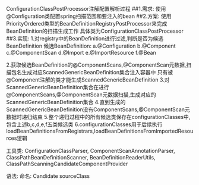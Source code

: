 ConfigurationClassPostProcessor注解配置解析过程
##1.需求:
使用@Configuration类配置spring扫描范围和要注入的bean
##2.方案:
使用PriorityOrdered类型的BeanDefinitionRegistryPostProcessor来完成BeanDefinition的扫描生成工作
具体类为ConfigurationClassPostProcessor
##3.实现:
1.对registry中的BeanDefinition进行过滤,判断是否为候选BeanDefinition
候选BeanDefinition:
a.@Configuration
b.@Component
c.@ComponentScan
d.@Import
e.@ImportResource
f.@Bean

2.获取候选BeanDefinition的@ComponentScans,@ComponentScan元数据,扫描包名生成对应ScannedGenericBeanDefinition集合注入容器中
只有被@Component注解的类才能生成ScannedGenericBeanDefinition
3.对ScannedGenericBeanDefinition集合在进行@ComponentScans,@ComponentScan元数据扫描,生成对应的ScannedGenericBeanDefinition集合
4.直到生成的ScannedGenericBeanDefinition没有ComponentScans,@ComponentScan元数据时递归结束
5.整个递归过程中的所有候选类保存在configurationClasses中,包含上述b,c,d,e,f五类候选类
6.configurationClasses用于后续执行loadBeanDefinitionsFromRegistrars,loadBeanDefinitionsFromImportedResources逻辑

工具类:
ConfigurationClassParser,
ComponentScanAnnotationParser,
ClassPathBeanDefinitionScanner,
BeanDefinitionReaderUtils,
ClassPathScanningCandidateComponentProvider

语法:
命名:
Candidate
sourceClass

